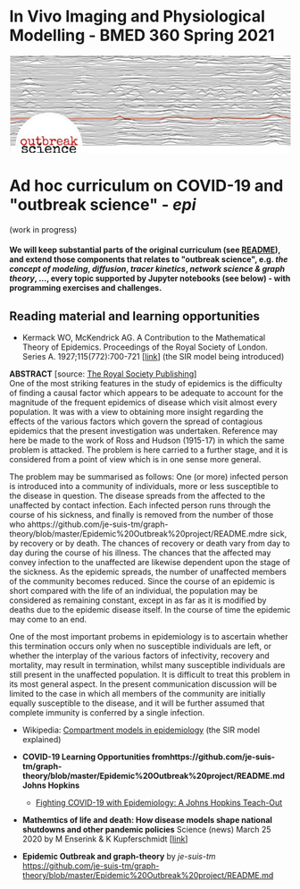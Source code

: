 # In Vivo Imaging and Physiological Modelling - BMED 360 Spring 2021


![BMED360 outbreak_science_image](../assets/outbreak-science-logo.png)


# Ad hoc curriculum on COVID-19 and "outbreak science" - _epi_
(work in progress)

#### We will keep substantial parts of the original curriculum (see [README](../README.md)), and extend those components that relates to "outbreak science", e.g. _the concept of modeling_, _diffusion_, _tracer kinetics_, _network science & graph theory_, ..., every topic supported by Jupyter notebooks (see below) - with programming exercises and challenges.

## Reading material and learning opportunities


- Kermack WO, McKendrick AG. A Contribution to the Mathematical Theory of Epidemics. Proceedings of the Royal Society of London. Series A. 1927;115(772):700-721 [[link](https://royalsocietypublishing.org/doi/pdf/10.1098/rspa.1927.0118)] (the SIR model being introduced)

**ABSTRACT**  [source: [The Royal Society Publishing](https://royalsocietypublishing.org/doi/10.1098/rspa.1927.0118)]<br>
One of the most striking features in the study of epidemics is the difficulty of finding a causal factor which appears to be adequate to account for the magnitude of the frequent epidemics of disease which visit almost every population. It was with a view to obtaining more insight regarding the effects of the various factors which govern the spread of contagious epidemics that the present investigation was undertaken. Reference may here be made to the work of Ross and Hudson (1915-17) in which the same problem is attacked.
The problem is here carried to a further stage, and it is considered from a point of view which is in one sense more general.

The problem may be summarised as follows: One (or more) infected person is introduced into a community of individuals, more or less susceptible to the disease in question. The disease spreads from the affected to the unaffected by contact infection. Each infected person runs through the course of his sickness, and finally is removed from the number of those who ahttps://github.com/je-suis-tm/graph-theory/blob/master/Epidemic%20Outbreak%20project/README.mdre sick, by recovery or by death. The chances of recovery or death vary from day to day during the course of his illness. The chances that the affected may convey infection to the unaffected are likewise dependent upon the stage of the sickness. As the epidemic spreads, the number of unaffected members of the community becomes reduced. Since the course of an epidemic is short compared with the life of an individual, the population may be considered as remaining constant, except in as far as it is modified by deaths due to the epidemic disease itself. In the course of time the epidemic may come to an end.

One of the most important probems in epidemiology is to ascertain whether this termination occurs only when no susceptible individuals are left, or whether the interplay of the various factors of infectivity, recovery and mortality, may result in termination, whilst many susceptible individuals are still present in the unaffected population. It is difficult to treat this problem in its most general aspect. In the present communication discussion will be limited to the case in which all members of the community are initially equally susceptible to the disease, and it will be further assumed that complete immunity is conferred by a single infection.

- Wikipedia: [Compartment models in epidemiology](https://en.wikipedia.org/wiki/Compartmental_models_in_epidemiology) (the SIR model explained)


- **COVID-19 Learning Opportunities fromhttps://github.com/je-suis-tm/graph-theory/blob/master/Epidemic%20Outbreak%20project/README.md Johns Hopkins** 
  - [Fighting COVID-19 with Epidemiology: A Johns Hopkins Teach-Out](https://www.coursera.org/learn/covid19-epidemiolog)
  
- **Mathemtics of life and death: How disease models shape national shutdowns and other pandemic policies** Science (news) March 25 2020
 by M Enserink & K Kupferschmidt [[link](https://www.sciencemag.org/news/2020/03/mathematics-life-and-death-how-disease-models-shape-national-shutdowns-and-other)]

- **Epidemic Outbreak and graph-theory** by _je-suis-tm_ https://github.com/je-suis-tm/graph-theory/blob/master/Epidemic%20Outbreak%20project/README.md
